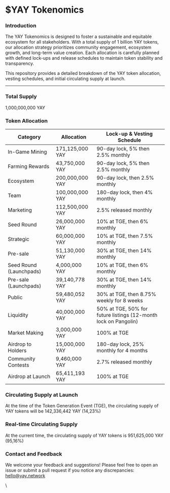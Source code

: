 # $YAY Tokenomics

### Introduction

The YAY Tokenomics is designed to foster a sustainable and equitable ecosystem for all stakeholders. With a total supply of 1 billion YAY tokens, our allocation strategy prioritizes community engagement, ecosystem growth, and long-term value creation. Each allocation is carefully planned with defined lock-ups and release schedules to maintain token stability and transparency.

This repository provides a detailed breakdown of the YAY token allocation, vesting schedules, and initial circulating supply at launch.

***

### Total Supply

1,000,000,000 YAY

### Token Allocation

| Category                | Allocation      | Lock-up & Vesting Schedule                                      |
| ----------------------- | --------------- | --------------------------------------------------------------- |
| In-Game Mining          | 171,125,000 YAY | 90-day lock, 5% then 2.5% monthly                               |
| Farming Rewards         | 43,750,000 YAY  | 90-day lock, 5% then 2.5% monthly                               |
| Ecosystem               | 200,000,000 YAY | 90-day lock, then 2.5% monthly                                  |
| Team                    | 100,000,000 YAY | 180-day lock, then 4% monthly                                   |
| Marketing               | 112,500,000 YAY | 2.5% released monthly                                           |
| Seed Round              | 26,000,000 YAY  | 10% at TGE, then 6% monthly                                     |
| Strategic               | 60,000,000 YAY  | 10% at TGE, then 7.5% monthly                                   |
| Pre-sale                | 51,130,000 YAY  | 30% at TGE, then 14% monthly                                    |
| Seed Round (Launchpads) | 4,000,000 YAY   | 10% at TGE, then 6% monthly                                     |
| Pre-sale (Launchpads)   | 39,140,778 YAY  | 30% at TGE, then 14% monthly                                    |
| Public                  | 59,480,052 YAY  | 30% at TGE, then 8.75% weekly for 8 weeks                       |
| Liquidity               | 40,000,000 YAY  | 50% at TGE, 50% for future listings (12-month lock on Pangolin) |
| Market Making           | 3,000,000 YAY   | 100% at TGE                                                     |
| Airdrop to Holders      | 15,000,000 YAY  | 180-day lock, 25% monthly for 4 months                          |
| Community Contests      | 9,460,000 YAY   | 2.7% released monthly                                           |
| Airdrop at Launch       | 65,411,193 YAY  | 100% at TGE                                                     |

### Circulating Supply at Launch

At the time of the Token Generation Event (TGE), the circulating supply of YAY tokens will be 142,336,442 YAY (14,23%)

### Real-time Circulating Supply

At the current time, the circulating supply of YAY tokens is 951,625,000 YAY (95,16%)

### Contact and Feedback

We welcome your feedback and suggestions! Please feel free to open an issue or submit a pull request if you notice any discrepancies: hello@yay.network

\
